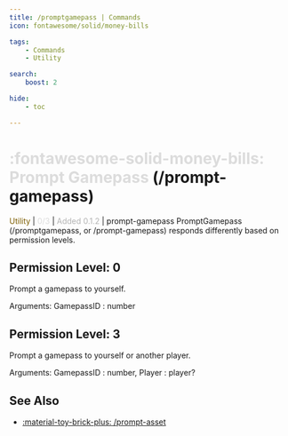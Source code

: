 ```yaml
---
title: /promptgamepass | Commands
icon: fontawesome/solid/money-bills

tags:
    - Commands
    - Utility

search:
    boost: 2

hide:
    - toc

---
```

# <p style="color: rgb(220,220,220); display: inline;">:fontawesome-solid-money-bills: Prompt Gamepass</p> (/prompt-gamepass)
<div style="display:inline;">
<p style="color: #7F5F02; display: inline;">Utility</p> | <p style="color: rgb(220,220,220); display: inline;">0/3</p> | <p style="color: rgb(180,180,180); display: inline;"> Added 0.1.2</p> | prompt-gamepass
</div>
PromptGamepass (/promptgamepass, or /prompt-gamepass) responds differently based on permission levels.

## Permission Level: 0
Prompt a gamepass to yourself.

Arguments: GamepassID : number

## Permission Level: 3
Prompt a gamepass to yourself or another player.

Arguments: GamepassID : number, Player : player?

## See Also
* [:material-toy-brick-plus: /prompt-asset](/Commands/specifics/prompt-asset/)
